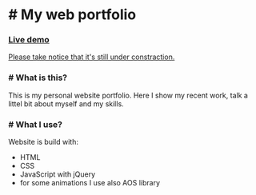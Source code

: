 <h1># My web portfolio</h1>
<a href="https://kleczek.github.io/my-portfolio/"><h3><b>Live demo</b></h3></a>
<p><ins>Please take notice that it's still under constraction.</ins></p>
<h3># What is this?</h3>
This is my personal website portfolio. Here I show my recent work, talk a littel bit about myself and my skills.
<h3># What I use?</h3>
<p>Website is build with:</p>
<ul>
  <li>HTML</li>
  <li>CSS</li>
  <li>JavaScript with jQuery</li>
  <li>for some animations I use also AOS library</li>
</ul>

